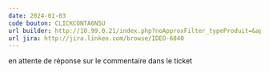 ```yaml
---
date: 2024-01-03
code bouton: CLICKCONTA6N5U
url builder: http://10.99.0.21/index.php?noApproxFilter_typeProduit=&approxFilter_codeBouton=CLICKCONTA6N5U&approxFilter_initiatedBy=&noApproxFilter_prodcore_id=&approxFilter_searchYear=&approxFilter_searchMonth=&approxFilter_ndd=&noApproxFilter_siteType_id=&filter_siteLibVersion=&noApproxFilter_ambiance=&action=listing
url jira: http://jira.linkeo.com/browse/IDEO-6840
---
```


en attente de réponse sur le commentaire dans le ticket

